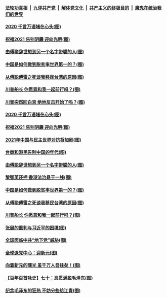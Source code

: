 

####  [法轮功真相](../../../../basic/blob/master/README.md?t=01030301) &nbsp;|&nbsp; [九评共产党](../../../../9ping.md/blob/master/README.md?t=01030301) &nbsp;|&nbsp; [解体党文化](../../../../jtdwh.md/blob/master/README.md?t=01030301)  &nbsp;|&nbsp; [共产主义的终极目的](../../../../gczydzjmd.md/blob/master/README.md?t=01030301) &nbsp;|&nbsp; [魔鬼在统治我们的世界](../../../../mgztzwmdsj.md/blob/master/README.md?t=01030301) 

#### [2020 千言万语堵在心头(图)](../pages/p4/957780.md?t=01030301) 

#### [祝福2021 告别阴霾 迎向光明(图)](../pages/p4/957785.md?t=01030301) 

#### [由傅聪辞世想到另一个名字带聪的人(图)](../pages/p4/957781.md?t=01030301) 

#### [中国是如何做到脱贫率世界第一的？(图)](../pages/p4/957704.md?t=01030301) 

#### [从傅聪傅雷之死谈我移民台湾的原因(图)](../pages/p4/957698.md?t=01030301) 

#### [川普船长 你愿意和我一起前行吗？(图)](../pages/p4/957686.md?t=01030301) 

#### [川普突然回白宫 绝地反击开始了吗？(图)](../pages/p4/957862.md?t=01030301) 


#### [2020 千言万语堵在心头(图)](../pages/p4/957780.md?t=01030301) 

#### [祝福2021 告别阴霾 迎向光明(图)](../pages/p4/957785.md?t=01030301) 

#### [2021年中国与民主世界对抗将加剧(图)](../pages/p4/957779.md?t=01030301) 

#### [台商和港民告别中国的年代(图)](../pages/p4/957783.md?t=01030301) 

#### [由傅聪辞世想到另一个名字带聪的人(图)](../pages/p4/957781.md?t=01030301) 

#### [黎智英还押 香港法治悬于一线(图)](../pages/p4/957782.md?t=01030301) 



#### [中国是如何做到脱贫率世界第一的？(图)](../pages/p4/957704.md?t=01030301) 

#### [从傅聪傅雷之死谈我移民台湾的原因(图)](../pages/p4/957698.md?t=01030301) 

#### [川普船长 你愿意和我一起前行吗？(图)](../pages/p4/957686.md?t=01030301) 

#### [张展的重判与习近平的困境(图)](../pages/p4/957683.md?t=01030301) 

#### [全球面临中共“地下党”威胁(图)](../pages/p4/957682.md?t=01030301) 

#### [全球退党中心：迎新元(图)](../pages/p4/957697.md?t=01030301) 

#### [向着新元的曙光 虽千万人吾往矣！(图)](../pages/p4/957448.md?t=01030301) 

#### [【百年百首咏史】七十：恶贯满盈毛泽东(图)](../pages/p4/957678.md?t=01030301) 


#### [纪念毛泽东的狂热 不妨分些给江青(图)](../pages/p4/957637.md?t=01030301) 

